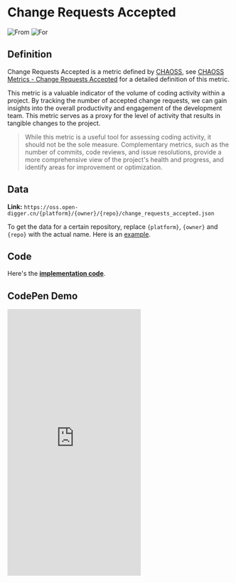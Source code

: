 # Change Requests Accepted

![From](https://img.shields.io/badge/From-CHAOSS-blue) ![For](https://img.shields.io/badge/For-Repo-blue)

## Definition

Change Requests Accepted is a metric defined by [CHAOSS](https://chaoss.community), see [CHAOSS Metrics - Change Requests Accepted](https://chaoss.community/kb/metric-change-requests-accepted/) for a detailed definition of this metric.

This metric is a valuable indicator of the volume of coding activity within a project. By tracking the number of accepted change requests, we can gain insights into the overall productivity and engagement of the development team. This metric serves as a proxy for the level of activity that results in tangible changes to the project.

> While this metric is a useful tool for assessing coding activity, it should not be the sole measure. Complementary metrics, such as the number of commits, code reviews, and issue resolutions, provide a more comprehensive view of the project's health and progress, and identify areas for improvement or optimization.


## Data

**Link:** `https://oss.open-digger.cn/{platform}/{owner}/{repo}/change_requests_accepted.json`

To get the data for a certain repository, replace `{platform}`, `{owner}` and `{repo}` with the actual name. Here is an [example](https://oss.open-digger.cn/github/X-lab2017/open-digger/change_requests_accepted.json).


## Code

Here's the [**implementation code**](https://github.com/X-lab2017/open-digger/blob/master/src/metrics/chaoss.ts#L497).


## CodePen Demo

<iframe height="600" scrolling="no" title="OpenDigger - [CHAOSS] Change Requests status" src="https://codepen.io/frank-zsy/embed/bGjPGxw?default-tab=js%2Cresult&editable=true" frameborder="no" loading="lazy" allowtransparency="true" allowfullscreen="true">
  See the Pen <a href="https://codepen.io/frank-zsy/pen/bGjPGxw">
  OpenDigger - [CHAOSS] Change Requests status</a> by Frank Zhao (<a href="https://codepen.io/frank-zsy">@frank-zsy</a>)
  on <a href="https://codepen.io">CodePen</a>.
</iframe>
